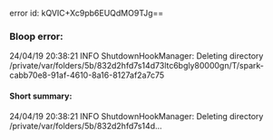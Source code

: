 error id: kQVIC+Xc9pb6EUQdMO9TJg==
### Bloop error:

24/04/19 20:38:21 INFO ShutdownHookManager: Deleting directory /private/var/folders/5b/832d2hfd7s14d73ltc6bgly80000gn/T/spark-cabb70e8-91af-4610-8a16-8127af2a7c75
#### Short summary: 

24/04/19 20:38:21 INFO ShutdownHookManager: Deleting directory /private/var/folders/5b/832d2hfd7s14d...